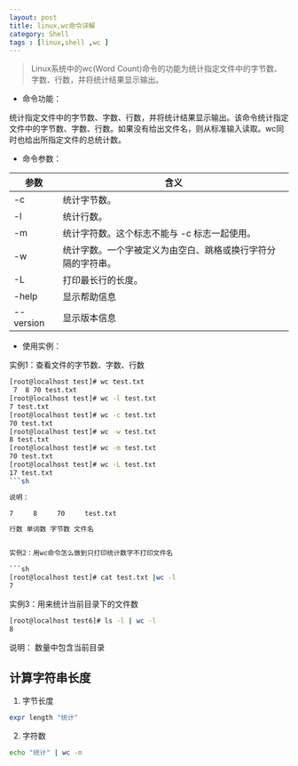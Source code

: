 ```yaml
---
layout: post
title: linux,wc命令详解
category: Shell
tags : [linux,shell ,wc ]
---
```



> Linux系统中的wc(Word Count)命令的功能为统计指定文件中的字节数、字数、行数，并将统计结果显示输出。


+ 命令功能：

统计指定文件中的字节数、字数、行数，并将统计结果显示输出。该命令统计指定文件中的字节数、字数、行数。如果没有给出文件名，则从标准输入读取。wc同时也给出所指定文件的总统计数。

+ 命令参数：

参数|含义
---|---
-c| 统计字节数。
-l| 统计行数。
-m| 统计字符数。这个标志不能与 -c 标志一起使用。
-w| 统计字数。一个字被定义为由空白、跳格或换行字符分隔的字符串。
-L| 打印最长行的长度。
-help| 显示帮助信息
--version| 显示版本信息

+ 使用实例：

实例1：查看文件的字节数、字数、行数

```sh
[root@localhost test]# wc test.txt
 7  8 70 test.txt
[root@localhost test]# wc -l test.txt
7 test.txt
[root@localhost test]# wc -c test.txt
70 test.txt
[root@localhost test]# wc -w test.txt
8 test.txt
[root@localhost test]# wc -m test.txt
70 test.txt
[root@localhost test]# wc -L test.txt
17 test.txt
```sh

说明：

7     8     70     test.txt

行数 单词数 字节数 文件名


实例2：用wc命令怎么做到只打印统计数字不打印文件名

```sh
[root@localhost test]# cat test.txt |wc -l
7
```


实例3：用来统计当前目录下的文件数

```sh
[root@localhost test6]# ls -l | wc -l
8
```

说明：
数量中包含当前目录

计算字符串长度
-----

1. 字节长度

```sh
expr length "统计"
```

2. 字符数

```sh
echo "统计" | wc -m
```